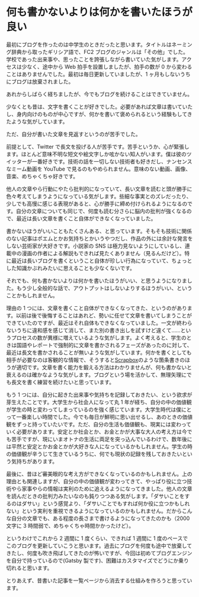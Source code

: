 # 何も書かないよりは何かを書いたほうが良い

最初にブログを作ったのは中学生のときだったと思います。タイトルはネーミング辞典から取ったギリシア語で、FC2 ブログのジャンルは「その他」でした。学校であった出来事や、思ったことを誇張しながら書いていた気がします。アクセスは少なく、途中から Web 拍手を設置しましたが、拍手の数が 0 から変わることはありませんでした。最初は毎日更新していましたが、1 ヶ月もしないうちにブログは放棄されました。

あれからしばらく経ちましたが、今でもブログを続けることはできていません。

少なくとも昔は、文字を書くことが好きでした。必要があれば文章は書いていたし、身内向けのものが中心ですが、何かを書いて褒められるという経験もしてきたような気がしています。

ただ、自分が書いた文章を見返すというのが苦手でした。

前提として、Twitter で長文を投げる人が苦手です。苦手というか、心が緊張します。ほとんど意味不明な短文や絵文字しか呟かない知人がいます。僕は彼のツイッターが一番好きです。技術の話を一切しない技術者も好きだし、ナンセンスなミーム動画を YouTube で見るのもやめられません。意味のない動画、画像、音楽、めちゃくちゃ好きです。

他人の文章やら行動にやたら批判的になっていて、長い文章を読むと頭が勝手に色々考えてしまうようになっている気がします。些細な事実とのズレだったり、少しでも高慢に感じる表現があると、心が勝手に締め付けられるようになるのです。自分の文章についても同じで、何度も読む分さらに脳内の批判が強くなるので、最近は長い文章を書くこと自体ができなくなっていました。

書かないほうがいいこともたくさんある、と思っています。そもそも技術に関係のない記事はポエムとかお気持ちとかいうやつだし、作品の外には余計な発言をしない芸術家が大好きです。小説家の SNS は極力見ないようにしているし、連載中の漫画の作者による解説もできれば見たくありません（見るんだけど）。特に最近は長いブログを書くということ自体が珍しい行為になっていて、ちょっとした知識かぶれみたいに思えることも少なくないです。

それでも、何も書かないよりは何かを書いたほうがいい、と思うようになりました。もう少し全般的な話で、アウトプットはしないよりするほうがいい、ということかもしれません。

理由の 1 つには、文章を書くこと自体ができなくなってきた、というのがあります。以前は後で後悔することはあれど、勢いに任せて文章を書いてしまうことができていたのですが、最近はそれ自体もできなくなっていました。一文が終わらないうちに違和感を感じて消して、また別の書き出しを試すけど違くて……というプロセスの数が異様に増えているような気がします。よく考えると、学生のときは国語やレポートで強制的に文章を書かされるフェーズがあったのに対して、最近は長文を書かされることが無いような気がしています。何かを書くとしても相手が必要なのは客観的な情報で、そうすると[Scrapbox](https://scrapbox.io)のような箇条書きのほうが適切です。文章を書く能力を鍛える方法はわかりませんが、何も書かないと衰えるのは確かなような気がします。ブログという場を活かして、無理矢理にでも長文を書く練習を続けたいと思っています。

もう 1 つには、自分に起きた出来事や気持ちを記録しておきたい、という欲求が芽生えたことです。大学生から社会人になって丸 1 年が経ち、自分の中の価値観が学生の時と変わってしまっているのを強く感じています。大学生時代は僕にとって一番楽しい時間でした。今でも毎日が鮮明に思い出せるし、あのときの価値観をずっと持っていたいです。ただ、自分の生活も価値観も、現実には変わっていく必要があります。安定とか社会とか、お金とかが大事な大人の考え方は今でも苦手ですが、現にいまオトナの生活に両足を突っ込んでいるわけで、数年後には平然と安定とかお金とかが大好きな人になっているかもしれません。学生の時の価値観が辛うじて生きているうちに、何でも現状の記録を残しておきたいという気持ちがあります。

最後に、昔ほど審美眼的な考え方ができなくなっているのかもしれません。上の理由とも関連しますが、自分の中の価値観が変わってきて、やっぱり役に立つ技術やら家事やらの情報は実利のために追えるようになってきました。他人の文章を読んだときの批判力みたいなのも鈍りつつある気がします。「ダサいことをするのはダサい」という感覚より、「ダサいことでもすれば何か役に立つかもしれない」という実利を重視できるようになっているのかもしれません。だからこんな自分の文章でも、ある程度の長さまで書けるようになってきたのかも（2000 文字に 3 時間弱で、めちゃくちゃ時間かかったけど）。

というわけでこれから 2 週間に 1 度くらい、できれば 1 週間に 1 度のペースでこのブログを更新していこうと思います。過去にブログを何度も途中で放棄してきたし、何度も吹き飛ばしてきたのが怖いですが、今回は初めてブログエンジンを自分で持っているので(Gatsby 製です)、困難はカスタマイズでどうにか乗り切れると思います。

とりあえず、昔書いた記事を一覧ページから消去する仕組みを作ろうと思っています。
